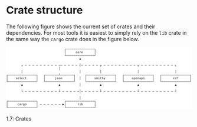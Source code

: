 # Crate structure

The following figure shows the current set of crates and their dependencies. For most tools it is easiest to simply rely on the `lib` crate in the same way the `cargo` crate does in the figure below.

<a name="fig_1_7"></a>![Crates](img/atelier-crates.svg)
<div class="caption figure">1.7: Crates</div>


